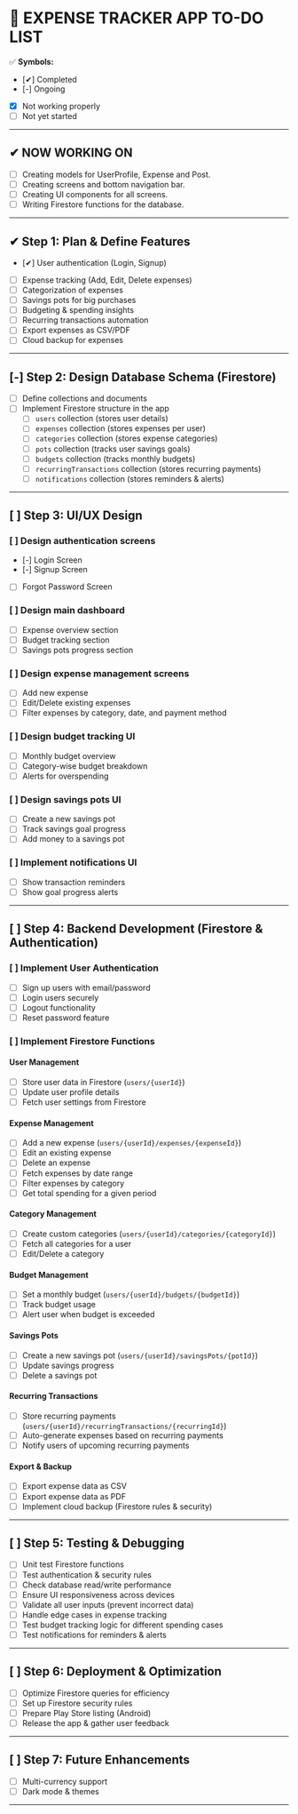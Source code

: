 # 📌 EXPENSE TRACKER APP TO-DO LIST

✅ **Symbols:**

- [✔] Completed
- [-] Ongoing
- [x] Not working properly
- [ ] Not yet started

---

## ✔ **NOW WORKING ON**

- [ ] Creating models for UserProfile, Expense and Post.
- [ ] Creating screens and bottom navigation bar.
- [ ] Creating UI components for all screens.
- [ ] Writing Firestore functions for the database.

---

## ✔ **Step 1: Plan & Define Features**

- [✔] User authentication (Login, Signup)
- [ ] Expense tracking (Add, Edit, Delete expenses)
- [ ] Categorization of expenses
- [ ] Savings pots for big purchases
- [ ] Budgeting & spending insights
- [ ] Recurring transactions automation
- [ ] Export expenses as CSV/PDF
- [ ] Cloud backup for expenses

---

## [-] **Step 2: Design Database Schema (Firestore)**

- [ ] Define collections and documents
- [ ] Implement Firestore structure in the app
  - [ ] `users` collection (stores user details)
  - [ ] `expenses` collection (stores expenses per user)
  - [ ] `categories` collection (stores expense categories)
  - [ ] `pots` collection (tracks user savings goals)
  - [ ] `budgets` collection (tracks monthly budgets)
  - [ ] `recurringTransactions` collection (stores recurring payments)
  - [ ] `notifications` collection (stores reminders & alerts)

---

## [ ] **Step 3: UI/UX Design**

### [ ] Design authentication screens

- [-] Login Screen
- [-] Signup Screen
- [ ] Forgot Password Screen

### [ ] Design main dashboard

- [ ] Expense overview section
- [ ] Budget tracking section
- [ ] Savings pots progress section

### [ ] Design expense management screens

- [ ] Add new expense
- [ ] Edit/Delete existing expenses
- [ ] Filter expenses by category, date, and payment method

### [ ] Design budget tracking UI

- [ ] Monthly budget overview
- [ ] Category-wise budget breakdown
- [ ] Alerts for overspending

### [ ] Design savings pots UI

- [ ] Create a new savings pot
- [ ] Track savings goal progress
- [ ] Add money to a savings pot

### [ ] Implement notifications UI

- [ ] Show transaction reminders
- [ ] Show goal progress alerts

---

## [ ] **Step 4: Backend Development (Firestore & Authentication)**

### [ ] Implement User Authentication

- [ ] Sign up users with email/password
- [ ] Login users securely
- [ ] Logout functionality
- [ ] Reset password feature

### [ ] Implement Firestore Functions

#### **User Management**

- [ ] Store user data in Firestore (`users/{userId}`)
- [ ] Update user profile details
- [ ] Fetch user settings from Firestore

#### **Expense Management**

- [ ] Add a new expense (`users/{userId}/expenses/{expenseId}`)
- [ ] Edit an existing expense
- [ ] Delete an expense
- [ ] Fetch expenses by date range
- [ ] Filter expenses by category
- [ ] Get total spending for a given period

#### **Category Management**

- [ ] Create custom categories (`users/{userId}/categories/{categoryId}`)
- [ ] Fetch all categories for a user
- [ ] Edit/Delete a category

#### **Budget Management**

- [ ] Set a monthly budget (`users/{userId}/budgets/{budgetId}`)
- [ ] Track budget usage
- [ ] Alert user when budget is exceeded

#### **Savings Pots**

- [ ] Create a new savings pot (`users/{userId}/savingsPots/{potId}`)
- [ ] Update savings progress
- [ ] Delete a savings pot

#### **Recurring Transactions**

- [ ] Store recurring payments (`users/{userId}/recurringTransactions/{recurringId}`)
- [ ] Auto-generate expenses based on recurring payments
- [ ] Notify users of upcoming recurring payments

#### **Export & Backup**

- [ ] Export expense data as CSV
- [ ] Export expense data as PDF
- [ ] Implement cloud backup (Firestore rules & security)

---

## [ ] **Step 5: Testing & Debugging**

- [ ] Unit test Firestore functions
- [ ] Test authentication & security rules
- [ ] Check database read/write performance
- [ ] Ensure UI responsiveness across devices
- [ ] Validate all user inputs (prevent incorrect data)
- [ ] Handle edge cases in expense tracking
- [ ] Test budget tracking logic for different spending cases
- [ ] Test notifications for reminders & alerts

---

## [ ] **Step 6: Deployment & Optimization**

- [ ] Optimize Firestore queries for efficiency
- [ ] Set up Firestore security rules
- [ ] Prepare Play Store listing (Android)
- [ ] Release the app & gather user feedback

---

## [ ] **Step 7: Future Enhancements**

- [ ] Multi-currency support
- [ ] Dark mode & themes

---

